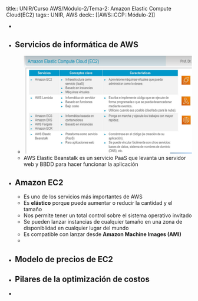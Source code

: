 title:: UNIR/Curso AWS/Módulo-2/Tema-2: Amazon Elastic Compute Cloud(EC2)
tags:: UNIR, AWS
deck:: [[AWS::CCP::Módulo-2]]

-
- ## Servicios de informática de AWS
	- ![image.png](../assets/image_1665761621374_0.png)
	- AWS Elastic Beanstalk es un servicio PaaS que levanta un servidor web y BBDD para hacer funcionar la aplicación
- ## Amazon EC2
	- Es uno de los servicios más importantes de AWS
	- Es **elástico** porque puede aumentar o reducir la cantidad y el tamaño
	- Nos permite tener un total control sobre el sistema operativo invitado
	- Se pueden lanzar instancias de cualquier tamaño en una zona de disponiblidad en cualquier lugar del mundo
	- Es compatible con lanzar desde **Amazon Machine Images (AMI)**
	-
- ## Modelo de precios de EC2
- ## Pilares de la optimización de costos
-
